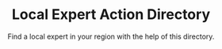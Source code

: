 ---
title: Local Expert Action Directory
subtitle: Find a local expert in your region with the help of this directory.
thumbnail: assets/img/tools/lead.png
link: https://lead.asknet.community/
---